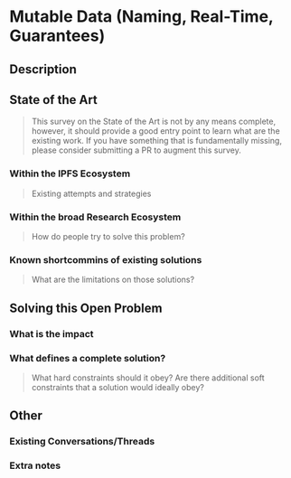 # Mutable Data (Naming, Real-Time, Guarantees)

## Description

## State of the Art

> This survey on the State of the Art is not by any means complete, however, it should provide a good entry point to learn what are the existing work. If you have something that is fundamentally missing, please consider submitting a PR to augment this survey. 

### Within the IPFS Ecosystem
> Existing attempts and strategies

### Within the broad Research Ecosystem
> How do people try to solve this problem?

### Known shortcommins of existing solutions
> What are the limitations on those solutions?

## Solving this Open Problem

### What is the impact

### What defines a complete solution?
> What hard constraints should it obey? Are there additional soft constraints that a solution would ideally obey?

## Other

### Existing Conversations/Threads

### Extra notes

